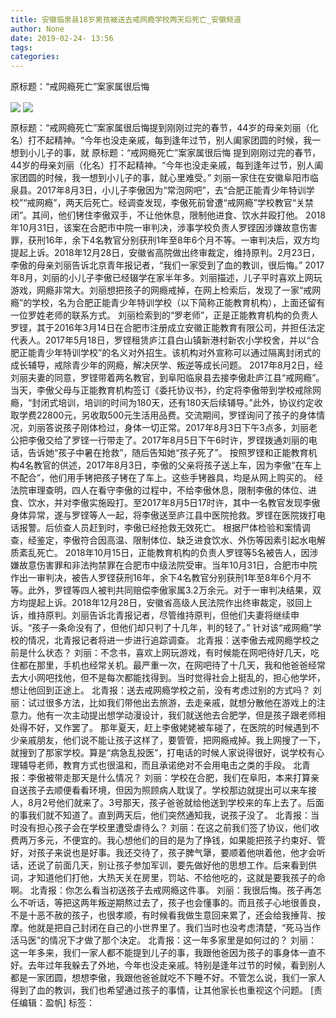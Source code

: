 ```yaml
---
title: 安徽临泉县18岁男孩被送去戒网瘾学校两天后死亡_安徽频道
author: None
date: 2019-02-24- 13:56
tags: 
categories: 
---
```

原标题：“戒网瘾死亡”案家属很后悔
<!-- more -->
                
<img align="center" border="0" src="http://p2.ifengimg.com/a/2019_09/ce7e2c1726d95b8_size120_w400_h533.jpg" />
                
<img align="center" border="0" src="http://p2.ifengimg.com/a/2016/0810/204c433878d5cf9size1_w16_h16.png" />
            
原标题：“戒网瘾死亡”案家属很后悔提到刚刚过完的春节，44岁的母亲刘丽（化名）打不起精神。“今年也没走亲戚，每到逢年过节，别人阖家团圆的时候，我一想到小儿子的事，就
原标题：“戒网瘾死亡”案家属很后悔
提到刚刚过完的春节，44岁的母亲刘丽（化名）打不起精神。“今年也没走亲戚，每到逢年过节，别人阖家团圆的时候，我一想到小儿子的事，就心里难受。”
刘丽一家住在安徽阜阳市临泉县。2017年8月3日，小儿子李傲因为“常泡网吧”，去“合肥正能青少年特训学校”“戒网瘾”，两天后死亡。经调查发现，李傲死前曾遭“戒网瘾”学校教官“关禁闭”。其间，他们铐住李傲双手，不让他休息，限制他进食、饮水并殴打他。
2018年10月31日，该案在合肥市中院一审判决，涉事学校负责人罗铿因涉嫌故意伤害罪，获刑16年，余下4名教官分别获刑1年至8年6个月不等。一审判决后，双方均提起上诉。2018年12月28日，安徽省高院做出终审裁定，维持原判。2月23日，李傲的母亲刘丽告诉北京青年报记者，“我们一家受到了血的教训，很后悔。”
2017年8月，刘丽的小儿子李傲已经辍学在家半年多。刘丽描述，儿子平时喜欢上网玩游戏，网瘾非常大。刘丽想把孩子的网瘾戒掉，在网上检索后，发现了一家“戒网瘾”的学校，名为合肥正能青少年特训学校（以下简称正能教育机构），上面还留有一位罗姓老师的联系方式。
刘丽检索到的“罗老师”，正是正能教育机构的负责人罗铿，其于2016年3月14日在合肥市注册成立安徽正能教育有限公司，并担任法定代表人。2017年5月18日，罗铿租赁庐江县白山镇新港村新农小学校舍，并以“合肥正能青少年特训学校”的名义对外招生。该机构对外宣称可以通过隔离封闭式的成长辅导，戒除青少年的网瘾，解决厌学、叛逆等成长问题。
2017年8月2日，经刘丽夫妻的同意，罗铿带着两名教官，到阜阳临泉县去接李傲赴庐江县“戒网瘾”。当天，李傲父母与正能教育机构签订《委托协议书》，约定将李傲带到学校戒除网瘾，“封闭式培训，培训的时间为180天，还有180天后续辅导。”此外，协议约定收取学费22800元，另收取500元生活用品费。交流期间，罗铿询问了孩子的身体情况，刘丽答说孩子刚体检过，身体一切正常。2017年8月3日下午3点多，刘丽老公把李傲交给了罗铿一行带走了。2017年8月5日下午6时许，罗铿拨通刘丽的电话，告诉她“孩子中暑在抢救”，随后告知她“孩子死了”。
按照罗铿和正能教育机构4名教官的供述，2017年8月3日，李傲的父亲将孩子送上车，因为李傲“在车上不配合”，他们用手铐把孩子铐在了车上。这些手铐器具，均是从网上购买的。
经法院审理查明，四人在看守李傲的过程中，不给李傲休息，限制李傲的体位、进食、饮水，并对李傲实施殴打。至2017年8月5日17时许，其中一名教官发现李傲身体异常，遂与罗铿等人一起，将李傲送至庐江县中医院抢救。罗铿在医院拨打电话报警。后侦查人员赶到时，李傲已经抢救无效死亡。
根据尸体检验和案情调查，经鉴定，李傲符合因高温、限制体位、缺乏进食饮水、外伤等因素引起水电解质紊乱死亡。
2018年10月15日，正能教育机构的负责人罗铿等5名被告人，因涉嫌故意伤害罪和非法拘禁罪在合肥市中级法院受审。当年10月31日，合肥市中院作出一审判决，被告人罗铿获刑16年，余下4名教官分别获刑1年至8年6个月不等。此外，罗铿等四人被判共同赔偿李傲家属3.2万余元。对于一审判决结果，双方均提起上诉。2018年12月28日，安徽省高级人民法院作出终审裁定，驳回上诉，维持原判。刘丽告诉北青报记者，尽管维持原判，但他们夫妻将继续申诉。“孩子一条命没有了，但他们却只判了十几年，判的轻了。”
针对该“戒网瘾”学校的情况，北青报记者将进一步进行追踪调查。
北青报：送李傲去戒网瘾学校之前是什么状态？
刘丽：不念书，喜欢上网玩游戏，有时候能在网吧待好几天，吃住都在那里，手机也经常关机。最严重一次，在网吧待了十几天，我和他爸爸经常去大小网吧找他，但不是每次都能找得到。当时觉得社会上挺乱的，担心他学坏，想让他回到正途上。
北青报：送去戒网瘾学校之前，没有考虑过别的方式吗？
刘丽：试过很多方法，比如我们带他出去旅游，去走亲戚，就想分散他在游戏上的注意力。他有一次主动提出想学动漫设计，我们就送他去合肥学，但是孩子跟老师相处得不好，又作罢了。
那年夏天，赶上李傲姥姥被车碰了，在医院的时候遇到不少亲戚朋友，他们说不能让孩子这样了，要管管，把网瘾戒掉。我上网搜了一下，就搜到了那家学校。算是“病急乱投医”，打电话的时候人家说得很好，说学校有心理辅导老师，教育方式也很温和，而且承诺绝对不会用电击之类的手段。
北青报：李傲被带走那天是什么情况？
刘丽：学校在合肥，我们在阜阳，本来打算亲自送孩子去顺便看看环境，但因为照顾病人耽误了。学校那边就提出可以来车接人，8月2号他们就来了。3号那天，孩子爸爸就给他送到学校来的车上去了。后面的事我们就不知道了。直到两天后，他们突然通知我，说孩子没了。
北青报：当时没有担心孩子会在学校里遭受虐待么？
刘丽：在这之前我们签了协议，他们收费两万多元，不便宜的。我心想他们的目的是为了挣钱，如果能把孩子约束好、管好，对孩子来说也是好事。我还交待了，孩子脾气犟，要顺着他哄着他，他才会听话，还说了前面几天，别让孩子参加军训，要先做好他的思想工作。后来看到供词，才知道他们打他，大热天关在房里，罚站、不给他吃的，这就是要我孩子的命啊。
北青报：你怎么看当初送孩子去戒网瘾这件事。
刘丽：我很后悔。孩子再怎么不听话，等把这两年叛逆期熬过去了，孩子也会懂事的。而且孩子心地很善良，不是十恶不赦的孩子，也很孝顺，有时候看我做生意回来累了，还会给我捶背、按摩。他就是把自己封闭在自己的小世界里了。我们当时也没考虑清楚，“死马当作活马医”的情况下才做了那个决定。
北青报：这一年多家里是如何过的？
刘丽：这一年多来，我们一家人都不能提到儿子的事，我跟他爸因为孩子的事身体一直不好。去年过年我躲去了外地，今年也没走亲戚。特别是逢年过节的时候，看到别人都是一家团圆，想想李傲，我跟他爸爸就吃不下睡不好。不管怎么说，我们一家人得到了血的教训，我们也希望通过孩子的事情，让其他家长也重视这个问题。
[责任编辑：盈帆]
标签：
 
             
